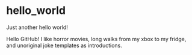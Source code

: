 # hello_world
Just another hello world!

Hello GitHub! I like horror movies, long walks from my xbox to my fridge, and unoriginal joke templates as introductions.
